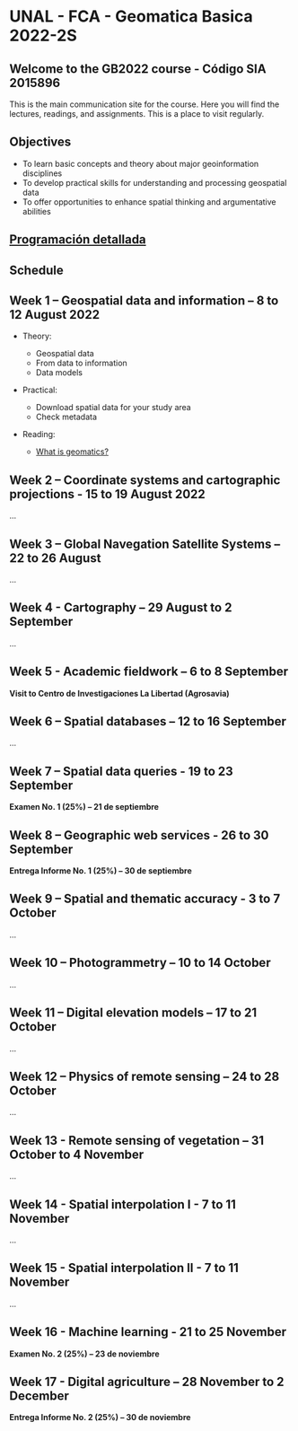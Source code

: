 # UNAL - FCA - Geomatica Basica 2022-2S
## Welcome to the GB2022 course - Código SIA 2015896 

This is the main communication site for the course. Here you will find the lectures, readings, and assignments. This is a place to visit regularly. 

## Objectives

- To learn basic concepts and theory about major  geoinformation disciplines 
- To develop practical skills for understanding and processing geospatial data 
- To offer opportunities to enhance spatial thinking  and argumentative abilities

## [Programación detallada](https://drive.google.com/file/d/15kG7nDexDI_jwmEFqsMbluHFqR2Cr0DC/view?usp=sharing)

## Schedule
## Week 1 – Geospatial data and information – 8 to 12 August 2022

- Theory:
  -  Geospatial data
  -  From data to information
  -  Data models

- Practical:
  - Download spatial data for your study area
  - Check metadata

- Reading:
  - [What is geomatics?](https://drive.google.com/file/d/1LxIHvXJrkvoqJXzubL2T2PTQC39ZT3gh/view?usp=sharing)
  
## Week 2 – Coordinate systems and cartographic projections -  15 to 19 August 2022
...

## Week 3 – Global Navegation Satellite Systems – 22 to 26 August
... 
  
## Week 4 -  Cartography – 29 August to 2 September
...

## Week 5 -  Academic fieldwork – 6 to 8 September

**Visit to Centro de Investigaciones La Libertad (Agrosavia)**
   
## Week 6 – Spatial databases – 12 to 16 September
...

## Week 7 – Spatial data queries  - 19 to 23 September
**Examen No. 1  (25%) – 21 de septiembre**

## Week 8 – Geographic web services -  26 to 30 September
**Entrega Informe No. 1  (25%) – 30 de septiembre**

## Week 9 – Spatial and thematic accuracy -  3 to 7  October
...

## Week 10 – Photogrammetry – 10 to 14 October
...  

## Week 11 – Digital elevation models – 17 to 21 October
...

## Week 12 – Physics of remote sensing – 24 to 28 October
...

## Week 13  - Remote sensing of vegetation – 31 October to 4 November
...

## Week 14  - Spatial interpolation I -   7 to 11 November
...

## Week 15 - Spatial interpolation II -   7 to 11 November
...

## Week 16  - Machine learning -  21 to 25 November
**Examen No. 2  (25%) – 23 de noviembre**

## Week 17  - Digital agriculture – 28  November to 2 December
**Entrega Informe No. 2  (25%) – 30 de noviembre**

